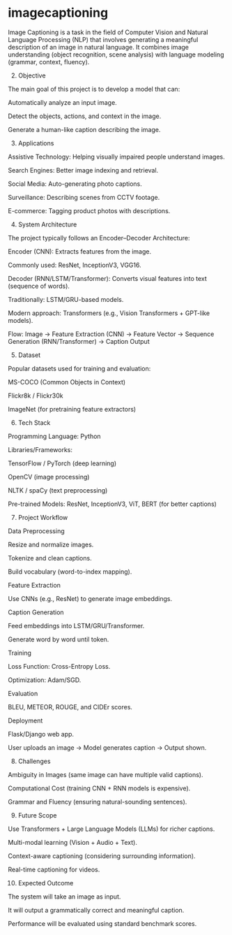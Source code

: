 # imagecaptioning
Image Captioning is a task in the field of Computer Vision and Natural Language Processing (NLP) that involves generating a meaningful description of an image in natural language. It combines image understanding (object recognition, scene analysis) with language modeling (grammar, context, fluency).

2. Objective

The main goal of this project is to develop a model that can:

Automatically analyze an input image.

Detect the objects, actions, and context in the image.

Generate a human-like caption describing the image.

3. Applications

Assistive Technology: Helping visually impaired people understand images.

Search Engines: Better image indexing and retrieval.

Social Media: Auto-generating photo captions.

Surveillance: Describing scenes from CCTV footage.

E-commerce: Tagging product photos with descriptions.

4. System Architecture

The project typically follows an Encoder–Decoder Architecture:

Encoder (CNN): Extracts features from the image.

Commonly used: ResNet, InceptionV3, VGG16.

Decoder (RNN/LSTM/Transformer): Converts visual features into text (sequence of words).

Traditionally: LSTM/GRU-based models.

Modern approach: Transformers (e.g., Vision Transformers + GPT-like models).

Flow:
Image → Feature Extraction (CNN) → Feature Vector → Sequence Generation (RNN/Transformer) → Caption Output

5. Dataset

Popular datasets used for training and evaluation:

MS-COCO (Common Objects in Context)

Flickr8k / Flickr30k

ImageNet (for pretraining feature extractors)

6. Tech Stack

Programming Language: Python

Libraries/Frameworks:

TensorFlow / PyTorch (deep learning)

OpenCV (image processing)

NLTK / spaCy (text preprocessing)

Pre-trained Models: ResNet, InceptionV3, ViT, BERT (for better captions)

7. Project Workflow

Data Preprocessing

Resize and normalize images.

Tokenize and clean captions.

Build vocabulary (word-to-index mapping).

Feature Extraction

Use CNNs (e.g., ResNet) to generate image embeddings.

Caption Generation

Feed embeddings into LSTM/GRU/Transformer.

Generate word by word until <end> token.

Training

Loss Function: Cross-Entropy Loss.

Optimization: Adam/SGD.

Evaluation

BLEU, METEOR, ROUGE, and CIDEr scores.

Deployment

Flask/Django web app.

User uploads an image → Model generates caption → Output shown.

8. Challenges

Ambiguity in Images (same image can have multiple valid captions).

Computational Cost (training CNN + RNN models is expensive).

Grammar and Fluency (ensuring natural-sounding sentences).

9. Future Scope

Use Transformers + Large Language Models (LLMs) for richer captions.

Multi-modal learning (Vision + Audio + Text).

Context-aware captioning (considering surrounding information).

Real-time captioning for videos.

10. Expected Outcome

The system will take an image as input.

It will output a grammatically correct and meaningful caption.

Performance will be evaluated using standard benchmark scores.
